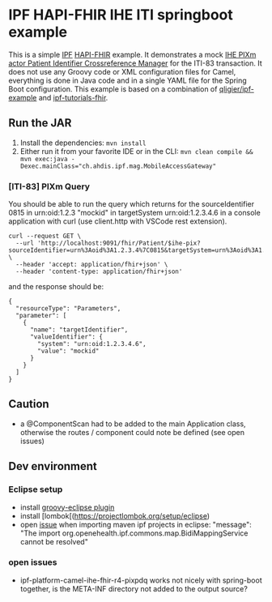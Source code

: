 # IPF HAPI-FHIR IHE ITI springboot example 

This is a simple [IPF](https://oehf.github.io/ipf/) [HAPI-FHIR](https://hapifhir.io/) example. It demonstrates a mock [IHE PIXm actor Patient Identifier Crossreference Manager](https://oehf.github.io/ipf-docs/docs/ihe/iti83/) for the ITI-83 transaction. It does not use any Groovy code or XML configuration files for Camel, everything is done in Java code and in a single YAML file for the Spring Boot configuration. This example is based on a combination of [qligier/ipf-example](https://github.com/qligier/ipf-example) and [ipf-tutorials-fhir](https://github.com/oehf/ipf/tree/master/tutorials/fhir). 


## Run the JAR

1. Install the dependencies: `mvn install`
2. Either run it from your favorite IDE or in the CLI: `mvn clean compile && mvn exec:java -Dexec.mainClass="ch.ahdis.ipf.mag.MobileAccessGateway"`

### [ITI-83] PIXm Query
You should be able to run the query which returns for the sourceIdentifier 0815 in urn:oid:1.2.3 "mockid" in targetSystem urn:oid:1.2.3.4.6 in a console application with curl (use client.http with VSCode rest extension).

```
curl --request GET \
  --url 'http://localhost:9091/fhir/Patient/$ihe-pix?sourceIdentifier=urn%3Aoid%3A1.2.3.4%7C0815&targetSystem=urn%3Aoid%3A1.2.3.4.6' \
  --header 'accept: application/fhir+json' \
  --header 'content-type: application/fhir+json' 
```

and the response should be:

```
{
  "resourceType": "Parameters",
  "parameter": [
    {
      "name": "targetIdentifier",
      "valueIdentifier": {
        "system": "urn:oid:1.2.3.4.6",
        "value": "mockid"
      }
    }
  ]
}

```


## Caution

- a @ComponentScan had to be added to the main Application class, otherwise the routes / component could note  be defined (see open issues)


## Dev environment


### Eclipse setup
- install [groovy-eclipse plugin](https://github.com/groovy/groovy-eclipse)
- install [lombok[(https://projectlombok.org/setup/eclipse)
- open [issue](https://groups.google.com/forum/?utm_medium=email&utm_source=footer#!msg/ipf-dev/DBDXZv3kfHE/hcg62rElBAAJ) when importing maven ipf projects in eclipse: "message": "The import org.openehealth.ipf.commons.map.BidiMappingService cannot be resolved" 

### open issues
- ipf-platform-camel-ihe-fhir-r4-pixpdq works not nicely with spring-boot together, is the META-INF directory not added to the output source?